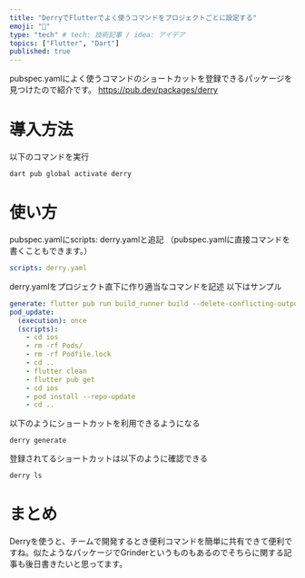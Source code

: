```yaml
---
title: "DerryでFlutterでよく使うコマンドをプロジェクトごとに設定する"
emoji: "🐙"
type: "tech" # tech: 技術記事 / idea: アイデア
topics: ["Flutter", "Dart"]
published: true
---
```


pubspec.yamlによく使うコマンドのショートカットを登録できるパッケージを見つけたので紹介です。
https://pub.dev/packages/derry
# 導入方法
以下のコマンドを実行
```
dart pub global activate derry
```

# 使い方
pubspec.yamlにscripts: derry.yamlと追記
（pubspec.yamlに直接コマンドを書くこともできます。）
```yaml:pubspec.yaml
scripts: derry.yaml
```
derry.yamlをプロジェクト直下に作り適当なコマンドを記述
以下はサンプル
```yaml:derry.yaml
generate: flutter pub run build_runner build --delete-conflicting-outputs
pod_update: 
  (execution): once
  (scripts):
    - cd ios
    - rm -rf Pods/
    - rm -rf Podfile.lock
    - cd ..
    - flutter clean
    - flutter pub get
    - cd ios
    - pod install --repo-update
    - cd ..
```

以下のようにショートカットを利用できるようになる
```
derry generate
```

登録されてるショートカットは以下のように確認できる
```
derry ls
```

# まとめ
Derryを使うと、チームで開発するとき便利コマンドを簡単に共有できて便利ですね。似たようなパッケージでGrinderというものもあるのでそちらに関する記事も後日書きたいと思ってます。